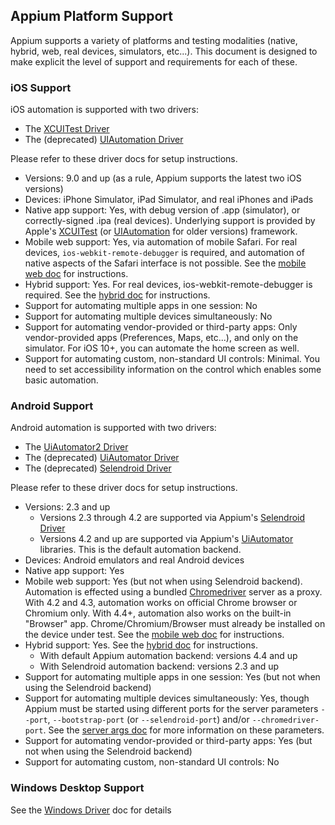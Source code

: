 ## Appium Platform Support

Appium supports a variety of platforms and testing modalities (native,
hybrid, web, real devices, simulators, etc...). This document is designed to
make explicit the level of support and requirements for each of these.

### iOS Support

iOS automation is supported with two drivers:

* The [XCUITest Driver](/docs/en/drivers/ios-xcuitest.md)
* The (deprecated) [UIAutomation Driver](/docs/en/drivers/ios-uiautomation.md)

Please refer to these driver docs for setup instructions.

* Versions: 9.0 and up (as a rule, Appium supports the latest two iOS versions)
* Devices: iPhone Simulator, iPad Simulator, and real iPhones and iPads
* Native app support: Yes, with debug version of .app (simulator),
  or correctly-signed .ipa (real devices). Underlying support is provided by
  Apple's [XCUITest](https://developer.apple.com/reference/xctest) (or [UIAutomation](https://developer.apple.com/library/ios/documentation/DeveloperTools/Reference/UIAutomationRef/) for older versions)
  framework.
* Mobile web support: Yes, via automation of mobile Safari. For real devices,
  `ios-webkit-remote-debugger` is required, and automation of native aspects of
  the Safari interface is not possible. See the [mobile web doc](/docs/en/writing-running-appium/mobile-web.md) for instructions.
* Hybrid support: Yes. For real devices, ios-webkit-remote-debugger is
  required. See the [hybrid doc](/docs/en/advanced-concepts/hybrid.md) for instructions.
* Support for automating multiple apps in one session: No
* Support for automating multiple devices simultaneously: No
* Support for automating vendor-provided or third-party apps: Only
  vendor-provided apps (Preferences, Maps, etc...), and only on the simulator. For iOS 10+, you can automate the home screen as well.
* Support for automating custom, non-standard UI controls: Minimal. You need to
  set accessibility information on the control which enables some basic
  automation.

### Android Support

Android automation is supported with two drivers:

* The [UiAutomator2 Driver](/docs/en/drivers/android-uiautomator2.md)
* The (deprecated) [UiAutomator Driver](/docs/en/drivers/android-uiautomator.md)
* The (deprecated) [Selendroid Driver](/docs/en/drivers/android-selendroid.md)

Please refer to these driver docs for setup instructions.

* Versions: 2.3 and up
  * Versions 2.3 through 4.2 are supported via Appium's [Selendroid Driver](/docs/en/drivers/android-selendroid.md)
  * Versions 4.2 and up are supported via Appium's [UiAutomator](http://developer.android.com/tools/testing-support-library/index.html#UIAutomator)
      libraries. This is the default automation backend.
* Devices: Android emulators and real Android devices
* Native app support: Yes
* Mobile web support: Yes (but not when using Selendroid backend). Automation
  is effected using a bundled [Chromedriver](https://code.google.com/p/selenium/wiki/ChromeDriver)
  server as a proxy. With 4.2 and 4.3, automation works on official Chrome
  browser or Chromium only. With 4.4+, automation also works on the built-in
  "Browser" app. Chrome/Chromium/Browser must already be installed on the
  device under test. See the [mobile web doc](/docs/en/writing-running-appium/mobile-web.md) for instructions.
* Hybrid support: Yes. See the [hybrid doc](/docs/en/advanced-concepts/hybrid.md) for instructions.
  * With default Appium automation backend: versions 4.4 and up
  * With Selendroid automation backend: versions 2.3 and up
* Support for automating multiple apps in one session: Yes (but not when
  using the Selendroid backend)
* Support for automating multiple devices simultaneously: Yes,
  though Appium must be started using different ports for the server
   parameters `--port`, `--bootstrap-port` (or `--selendroid-port`) and/or
  `--chromedriver-port`. See the [server args doc](/docs/en/writing-running-appium/server-args.md) for more
  information on these parameters.
* Support for automating vendor-provided or third-party apps: Yes (but not
  when using the Selendroid backend)
* Support for automating custom, non-standard UI controls: No

### Windows Desktop Support

See the [Windows Driver](/docs/en/drivers/windows.md) doc for details
